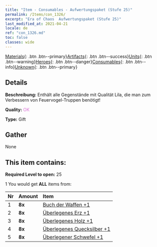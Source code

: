 ```yaml
---
title: "Item - Consumables - Aufwertungspaket (Stufe 25)"
permalink: /Items/con_1326/
excerpt: "Era of Chaos  Aufwertungspaket (Stufe 25)"
last_modified_at: 2021-04-21
locale: de
ref: "con_1326.md"
toc: false
classes: wide
---
```

 [Materials](/de/Items/){: .btn .btn--primary}[Artifacts](/de/Items/Artifacts/){: .btn .btn--success}[Units](/de/Items/Units/){: .btn .btn--warning}[Heroes](/de/Items/Heroes/){: .btn .btn--danger}[Consumables](/de/Items/Consumables/){: .btn .btn--info}[Unknown](/de/Items/Unknown/){: .btn .btn--primary}

## Details
 **Beschreibung:** Enthält alle Gegenstände mit Qualität Lila, die man zum Verbessern von Feuervogel-Truppen benötigt!

 **Quality:** <span style="color: #DA70D6">OK</span>

 **Type:** Gift

## Gather

  None

## This item contains:

 **Required Level to open:** 25

 1 You would get **ALL** items  from:

  | Nr | Amount |     Item    |
  |:---|:-------|:------------|
  | 1 |  **8x** | [Buch der Waffen +1](/de/Items/mat_25/) |  | 
  | 2 |  **8x** | [Überlegenes Erz +1](/de/Items/mat_19/) |  | 
  | 3 |  **8x** | [Überlegenes Holz +1](/de/Items/mat_20/) |  | 
  | 4 |  **8x** | [Überlegenes Quecksilber +1](/de/Items/mat_21/) |  | 
  | 5 |  **8x** | [Überlegener Schwefel +1](/de/Items/mat_22/) |  | 
